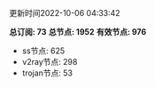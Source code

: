 更新时间2022-10-06 04:33:42

**总订阅: 73**
**总节点: 1952**
**有效节点: 976**
- ss节点: 625
- v2ray节点: 298
- trojan节点: 53
